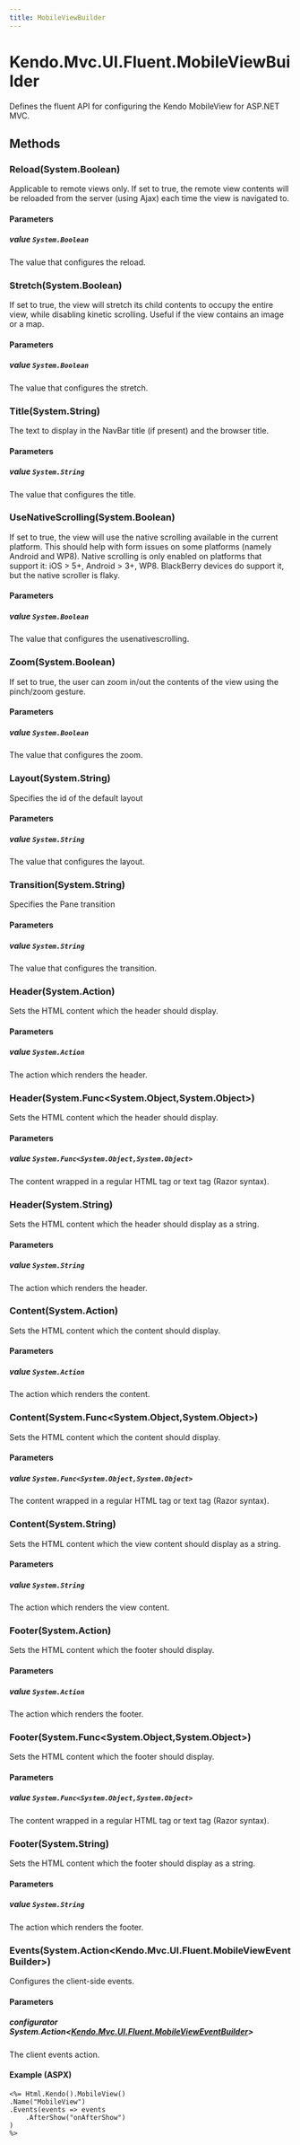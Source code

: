 ```yaml
---
title: MobileViewBuilder
---
```


# Kendo.Mvc.UI.Fluent.MobileViewBuilder
Defines the fluent API for configuring the Kendo MobileView for ASP.NET MVC.




## Methods


### Reload(System.Boolean)
Applicable to remote views only. If set to true, the remote view contents will be reloaded from the server (using Ajax) each time the view is navigated to.


#### Parameters

##### value `System.Boolean`
The value that configures the reload.





### Stretch(System.Boolean)
If set to true, the view will stretch its child contents to occupy the entire view, while disabling kinetic scrolling.
            Useful if the view contains an image or a map.


#### Parameters

##### value `System.Boolean`
The value that configures the stretch.





### Title(System.String)
The text to display in the NavBar title (if present) and the browser title.


#### Parameters

##### value `System.String`
The value that configures the title.





### UseNativeScrolling(System.Boolean)
If set to true, the view will use the native scrolling available in the current platform. This should help with form issues on some platforms (namely Android and WP8).
            Native scrolling is only enabled on platforms that support it: iOS > 5+, Android > 3+, WP8. BlackBerry devices do support it, but the native scroller is flaky.


#### Parameters

##### value `System.Boolean`
The value that configures the usenativescrolling.





### Zoom(System.Boolean)
If set to true, the user can zoom in/out the contents of the view using the pinch/zoom gesture.


#### Parameters

##### value `System.Boolean`
The value that configures the zoom.





### Layout(System.String)
Specifies the id of the default layout


#### Parameters

##### value `System.String`
The value that configures the layout.





### Transition(System.String)
Specifies the Pane transition


#### Parameters

##### value `System.String`
The value that configures the transition.





### Header(System.Action)
Sets the HTML content which the header should display.


#### Parameters

##### value `System.Action`
The action which renders the header.





### Header(System.Func\<System.Object,System.Object\>)
Sets the HTML content which the header should display.


#### Parameters

##### value `System.Func<System.Object,System.Object>`
The content wrapped in a regular HTML tag or text tag (Razor syntax).





### Header(System.String)
Sets the HTML content which the header should display as a string.


#### Parameters

##### value `System.String`
The action which renders the header.





### Content(System.Action)
Sets the HTML content which the content should display.


#### Parameters

##### value `System.Action`
The action which renders the content.





### Content(System.Func\<System.Object,System.Object\>)
Sets the HTML content which the content should display.


#### Parameters

##### value `System.Func<System.Object,System.Object>`
The content wrapped in a regular HTML tag or text tag (Razor syntax).





### Content(System.String)
Sets the HTML content which the view content should display as a string.


#### Parameters

##### value `System.String`
The action which renders the view content.





### Footer(System.Action)
Sets the HTML content which the footer should display.


#### Parameters

##### value `System.Action`
The action which renders the footer.





### Footer(System.Func\<System.Object,System.Object\>)
Sets the HTML content which the footer should display.


#### Parameters

##### value `System.Func<System.Object,System.Object>`
The content wrapped in a regular HTML tag or text tag (Razor syntax).





### Footer(System.String)
Sets the HTML content which the footer should display as a string.


#### Parameters

##### value `System.String`
The action which renders the footer.





### Events(System.Action\<Kendo.Mvc.UI.Fluent.MobileViewEventBuilder\>)
Configures the client-side events.


#### Parameters

##### configurator System.Action<[Kendo.Mvc.UI.Fluent.MobileViewEventBuilder](/api/wrappers/aspnet-mvc/Kendo.Mvc.UI.Fluent/MobileViewEventBuilder)>
The client events action.




#### Example (ASPX)
    <%= Html.Kendo().MobileView()
    .Name("MobileView")
    .Events(events => events
        .AfterShow("onAfterShow")
    )
    %>



